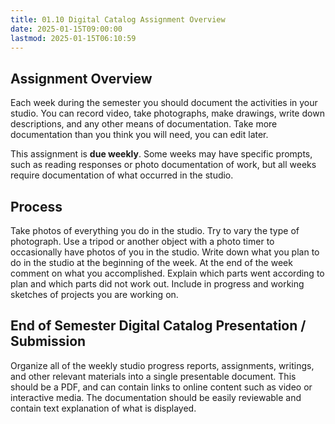 ```yaml
---
title: 01.10 Digital Catalog Assignment Overview
date: 2025-01-15T09:00:00
lastmod: 2025-01-15T06:10:59
---
```


## Assignment Overview

Each week during the semester you should document the activities in your studio. You can record video, take photographs, make drawings, write down descriptions, and any other means of documentation. Take more documentation than you think you will need, you can edit later.

This assignment is **due weekly**. Some weeks may have specific prompts, such as reading responses or photo documentation of work, but all weeks require documentation of what occurred in the studio.

## Process

Take photos of everything you do in the studio. Try to vary the type of photograph. Use a tripod or another object with a photo timer to occasionally have photos of you in the studio.
Write down what you plan to do in the studio at the beginning of the week.
At the end of the week comment on what you accomplished. Explain which parts went according to plan and which parts did not work out.
Include in progress and working sketches of projects you are working on.

## End of Semester Digital Catalog Presentation / Submission

Organize all of the weekly studio progress reports, assignments, writings, and other relevant materials into a single presentable document. This should be a PDF, and can contain links to online content such as video or interactive media. The documentation should be easily reviewable and contain text explanation of what is displayed.

